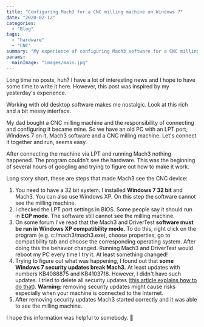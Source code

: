 ```yaml
---
title: "Configuring Mach3 for a CNC milling machine on Windows 7"
date: "2020-02-12"
categories:
  - "Blog"
tags:
  - "hardware"
  - "CNC"
summary: "My experience of configuring Mach3 software for a CNC milling machine on Windows 7."
params:
  mainImage: "images/main.jpg"
---
```


Long time no posts, huh? I have a lot of interesting news and I hope to have some time to write it here. However, this post was inspired by my yesterday's experience.

Working with old desktop software makes me nostalgic. Look at this rich and a bit messy interface.

My dad bought a CNC milling machine and the responsibility of connecting and configuring it became mine. So we have an old PC with an LPT port, Windows 7 on it, Mach3 software and a CNC milling machine. Let's connect it together and run, seems easy.

After connecting the machine via LPT and running Mach3 nothing happened. The program couldn't see the hardware. This was the beginning of several hours of googling and trying to figure out how to make it work.

Long story short, these are steps that made Mach3 see the CNC device:

1. You need to have a 32 bit system. I installed **Windows 7 32 bit** and Mach3. You can also use Windows XP. On this step the software cannot see the milling machine.
2. I checked the LPT port settings in BIOS. Some people say it should run in **ECP mode**. The software still cannot see the milling machine.
3. On some forum I've read that the Mach3 and DriverTest **software must be run in Windows XP compatibility mode.** To do this, right click on the program (e.g. c:/mach3/mach3.exe), choose properties, go to compatibility tab and choose the corresponding operating system. After doing this the behavior changed. Running Mach3 and DriverTest would reboot my PC every time I try it. At least something changed!
4. Trying to figure out what was happening, I found out that **some Windows 7 security updates break Mach3.** At least updates with numbers KB4088875 and KB4103718. However, I didn't have such updates. I tried to delete all security updates ([this article explains how to do that](https://itstillworks.com/remove-windows-7-updates-8169897.html)). **Warning:** removing security updates might cause risks especially when your machine is connected to the Internet.
5. After removing security updates Mach3 started correctly and it was able to see the milling machine.

I hope this information was helpful to somebody. 🙂
